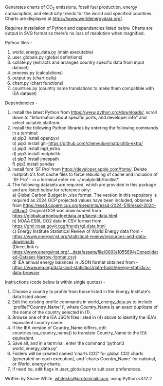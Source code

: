 Generates charts of CO<sub>2</sub> emissions, fossil fuel production, energy consumption, and electricity trends for the world and specified countires. Charts are displayed at https://www.worldenergydata.org/.

Requires installation of Python and dependancies listed below. Charts are output in SVG format so there's no loss of resolution when magnified.

Python files -
1. world_energy_data.py (main executable)
2. user_globals.py (global definitions)
3. collate.py (extracts and arranges country specific data from input dataset)
4. process.py (calculations)
5. output.py (chart calls)
6. chart.py (chart functions)
7. countries.py (country name translations to make them compatible with IEA dataset)

Dependencies -
1. Install the latest Python from https://www.python.org/downloads/, scroll down to "Information about specific ports, 
and developer info" and select suitable platform.
2. Install the following Python libraries by entering the following commands in a terminal: <br>
a) pip3 install openpyxl<br>
b) pip3 install git+https://github.com/chenyulue/matplotlib-extra/<br>
c) pip3 install mpl_extra<br>
d) pip3 install matplotlib<br>
e) pip3 install jmespath<br>
f) pip3 install pandas<br>
3. Install font 'SF Pro' from  https://developer.apple.com/fonts/. Delete matplotlib's font cache files to force
rebuilding of cache and inclusion of 'SF Pro' - in a terminal enter rm ~/.matplotlib/fontlist*
4. The following datasets are required, which are provided in this package and are listed below for reference only:<br>
a) Global Carbon Budget in .xlsx format. The version in this repository is required as 2024 GCP projected values have 
been included, obtained from https://essd.copernicus.org/preprints/essd-2024-519/essd-2024-519.pdf. Original GCB was
downloaded from https://globalcarbonbudgetdata.org/latest-data.html<br>
b) NOAA ESRL CO2 data in CSV format from https://gml.noaa.gov/ccgg/trends/gl_data.html<br>
c) Energy Institute Statistical Review of World Energy data from -<br>
https://www.energyinst.org/statistical-review/resources-and-data-downloads<br>
(Direct link is https://www.energyinst.org/__data/assets/file/0003/1055694/Consolidated-Dataset-Narrow-format.csv)<br>
d) IEA annual energy balances in JSON format obtained from -<br>
   https://www.iea.org/data-and-statistics/data-tools/energy-statistics-data-browser<br> 

Instructions (code below is within single quotes) -
1. Choose a country to profile from those listed in the Energy Institute's data listed above.
2. Edit the existing profile commands in world_energy_data.py to include 'profile("Country_Name")', 
where Country_Name is an exact duplicate of the name of the country selected in (1).
3. Browse one of the IEA JSON files listed in (4) above to identify the IEA's equivalent country name.
4. If the IEA version of Country_Name differs, edit countries.iea_country_name() to translate Country_Name to the 
IEA equivalent.
5. Save all, and in a terminal, enter the command 'python3 world_energy_data.py'
6. Folders will be created named 'charts CO2' for global CO2 charts (generated on each execution), and 
'charts Country_Name' for national, or World, energy charts.
7. If need be, edit flags in user_globals.py to suit user preferences.

Written by Shane White, whitesha@protonmail.com, using Python v3.12.2
